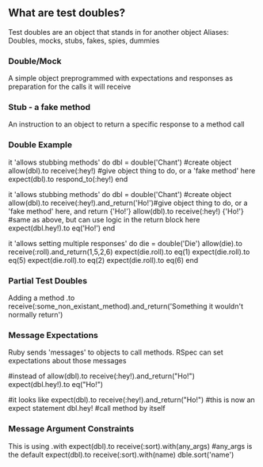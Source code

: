 ## What are test doubles?
Test doubles are an object that stands in for another object
Aliases: Doubles, mocks, stubs, fakes, spies, dummies

### Double/Mock
A simple object preprogrammed with expectations and responses as preparation for the calls it will receive

### Stub - a fake method
An instruction to an object to return a specific response to a method call

### Double Example
it 'allows stubbing methods' do
    dbl = double('Chant') #create object
    allow(dbl).to receive(:hey!) #give object thing to do, or a 'fake method' here
    expect(dbl).to respond_to(:hey!)
end

it 'allows stubbing methods' do
    dbl = double('Chant') #create object
    allow(dbl).to receive(:hey!).and_return('Ho!')#give object thing to do, or a 'fake method' here, and return {'Ho!'}
    allow(dbl).to receive(:hey!) {'Ho!'} #same as above, but can use logic in the return block here
    expect(dbl.hey!).to eq('Ho!')
end

it 'allows setting multiple responses' do
    die = double('Die')
    allow(die).to receive(:roll).and_return(1,5,2,6)
    expect(die.roll).to eq(1)
    expect(die.roll).to eq(5)
    expect(die.roll).to eq(2)
    expect(die.roll).to eq(6)
end

### Partial Test Doubles
Adding a method .to receive(:some_non_existant_method).and_return('Something it wouldn't normally return')

### Message Expectations
Ruby sends 'messages' to objects to call methods. RSpec can set expectations about those messages

#instead of 
allow(dbl).to receive(:hey!).and_return("Ho!")
expect(dbl.hey!).to eq("Ho!")

#it looks like
expect(dbl).to receive(:hey!).and_return("Ho!") #this is now an expect statement
dbl.hey! #call method by itself

### Message Argument Constraints
This is using .with
expect(dbl).to receive(:sort).with(any_args) #any_args is the default
expect(dbl).to receive(:sort).with(name)
dble.sort('name')
